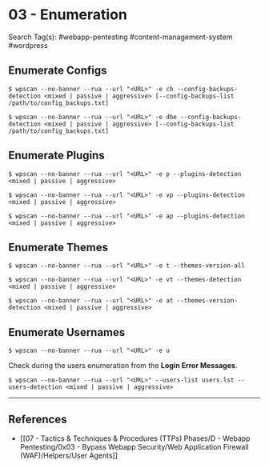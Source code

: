 # 03 - Enumeration

Search Tag(s): #webapp-pentesting #content-management-system #wordpress

## Enumerate Configs

```
$ wpscan --no-banner --rua --url "<URL>" -e cb --config-backups-detection <mixed | passive | aggressive> [--config-backups-list /path/to/config_backups.txt]
```

```
$ wpscan --no-banner --rua --url "<URL>" -e dbe --config-backups-detection <mixed | passive | aggressive> [--config-backups-list /path/to/config_backups.txt]
```

## Enumerate Plugins

```
$ wpscan --no-banner --rua --url "<URL>" -e p --plugins-detection <mixed | passive | aggressive>
```

```
$ wpscan --no-banner --rua --url "<URL>" -e vp --plugins-detection <mixed | passive | aggressive>
```

```
$ wpscan --no-banner --rua --url "<URL>" -e ap --plugins-detection <mixed | passive | aggressive>
```

## Enumerate Themes

```
$ wpscan --no-banner --rua --url "<URL>" -e t --themes-version-all
```

```
$ wpscan --no-banner --rua --url "<URL>" -e vt --themes-detection <mixed | passive | aggressive>
```

```
$ wpscan --no-banner --rua --url "<URL>" -e at --themes-version-detection <mixed | passive | aggressive>
```

## Enumerate Usernames

```
$ wpscan --no-banner --rua --url "<URL>" -e u
```

Check during the users enumeration from the **Login Error Messages**.

```
$ wpscan --no-banner --rua --url "<URL>" --users-list users.lst --users-detection <mixed | passive | aggressive>
```

---
## References

- [[07 - Tactics & Techniques & Procedures (TTPs) Phases/D - Webapp Pentesting/0x03 - Bypass Webapp Security/Web Application Firewall (WAF)/Helpers/User Agents]]